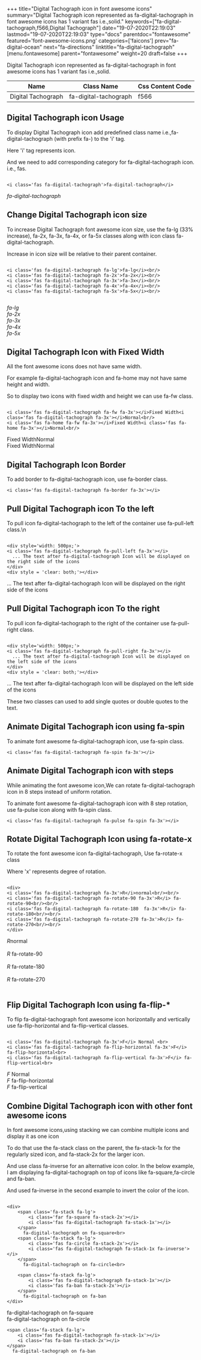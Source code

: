 +++
title="Digital Tachograph icon in font awesome icons"
summary="Digital Tachograph icon represented as fa-digital-tachograph in font awesome icons has 1 variant fas i.e.,solid."
keywords=["fa-digital-tachograph,f566,Digital Tachograph"]
date="19-07-2020T22:19:03"
lastmod="19-07-2020T22:19:03"
type="docs"
parentdoc="fontawesome"
featured='font-awesome-icons.png'
categories=['faicons']
prev="fa-digital-ocean"
next="fa-directions"
linktitle="fa-digital-tachograph"
[menu.fontawesome]
parent="fontawesome"
weight=20
draft=false
+++


Digital Tachograph icon represented as fa-digital-tachograph in font awesome icons has 1 variant fas i.e.,solid.

<div class='table-responsive'><table class='table'><thead><tr><th>Name</th><th>Class Name</th><th>Css Content Code</th></tr></thead><tbody><tr><td>Digital Tachograph</td><td>fa-digital-tachograph</td><td>f566</td></tr></tbody></table></div>



## Digital Tachograph icon Usage

To display Digital Tachograph icon add predefined class name i.e.,fa-digital-tachograph (with prefix fa-) to the 'i' tag.

Here 'i' tag represents icon.

And we need to add corresponding category for fa-digital-tachograph icon. i.e., fas.


```

<i class='fas fa-digital-tachograph'>fa-digital-tachograph</i>
```

<i class='fas fa-digital-tachograph'>fa-digital-tachograph</i>




## Change Digital Tachograph icon size
To increase Digital Tachograph font awesome icon size, use the fa-lg (33% increase), fa-2x, fa-3x, fa-4x, or fa-5x classes along with icon class fa-digital-tachograph.

Increase in icon size will be relative to their parent container. 

```

<i class='fas fa-digital-tachograph fa-lg'>fa-lg</i><br/>
<i class='fas fa-digital-tachograph fa-2x'>fa-2x</i><br/>
<i class='fas fa-digital-tachograph fa-3x'>fa-3x</i><br/>
<i class='fas fa-digital-tachograph fa-4x'>fa-4x</i><br/>
<i class='fas fa-digital-tachograph fa-5x'>fa-5x</i><br/>
            
```

<i class='fas fa-digital-tachograph fa-lg'>fa-lg</i><br/>
<i class='fas fa-digital-tachograph fa-2x'>fa-2x</i><br/>
<i class='fas fa-digital-tachograph fa-3x'>fa-3x</i><br/>
<i class='fas fa-digital-tachograph fa-4x'>fa-4x</i><br/>
<i class='fas fa-digital-tachograph fa-5x'>fa-5x</i><br/>
            



## Digital Tachograph Icon with Fixed Width 

All the font awesome icons does not have same width.

For example fa-digital-tachograph icon and fa-home may not have same height and width.

So to display two icons with fixed width and height we can use fa-fw class.


```

<i class='fas fa-digital-tachograph fa-fw fa-3x'></i>Fixed Width<i class='fas fa-digital-tachograph fa-3x'></i>Normal<br/>
<i class='fas fa-home fa-fw fa-3x'></i>Fixed Width<i class='fas fa-home fa-3x'></i>Normal<br/>
```

<i class='fas fa-digital-tachograph fa-fw fa-3x'></i>Fixed Width<i class='fas fa-digital-tachograph fa-3x'></i>Normal<br/>
<i class='fas fa-home fa-fw fa-3x'></i>Fixed Width<i class='fas fa-home fa-3x'></i>Normal<br/>



## Digital Tachograph Icon Border 

To add border to fa-digital-tachograph icon, use fa-border class.


```
<i class='fas fa-digital-tachograph fa-border fa-3x'></i>

```
<i class='fas fa-digital-tachograph fa-border fa-3x'></i>





## Pull Digital Tachograph icon To the left

To pull icon fa-digital-tachograph to the left of the container use fa-pull-left class.\n

```

<div style='width: 500px;'>
<i class='fas fa-digital-tachograph fa-pull-left fa-3x'></i>
  ... The text after fa-digital-tachograph Icon will be displayed on the right side of the icons
</div>
<div style = 'clear: both;'></div>
```

<div style='width: 500px;'>
<i class='fas fa-digital-tachograph fa-pull-left fa-3x'></i>
  ... The text after fa-digital-tachograph Icon will be displayed on the right side of the icons
</div>
<div style = 'clear: both;'></div>




## Pull Digital Tachograph icon To the right
To pull icon fa-digital-tachograph to the right of the container use fa-pull-right class.

```

<div style='width: 500px;'>
<i class='fas fa-digital-tachograph fa-pull-right fa-3x'></i>
  ... The text after fa-digital-tachograph Icon will be displayed on the left side of the icons
</div>
<div style = 'clear: both;'></div>
```

<div style='width: 500px;'>
<i class='fas fa-digital-tachograph fa-pull-right fa-3x'></i>
  ... The text after fa-digital-tachograph Icon will be displayed on the left side of the icons
</div>
<div style = 'clear: both;'></div>

These two classes can used to add single quotes or double quotes to the text.


## Animate Digital Tachograph icon using fa-spin
To animate font awesome fa-digital-tachograph icon, use fa-spin class.

```
<i class='fas fa-digital-tachograph fa-spin fa-3x'></i>
```
<i class='fas fa-digital-tachograph fa-spin fa-3x'></i>




## Animate Digital Tachograph icon with steps
While animating the font awesome icon,We can rotate fa-digital-tachograph icon in 8 steps instead of uniform rotation.

To animate font awesome fa-digital-tachograph icon with 8 step rotation, use fa-pulse icon along with fa-spin class.


```
<i class='fas fa-digital-tachograph fa-pulse fa-spin fa-3x'></i>

```
<i class='fas fa-digital-tachograph fa-pulse fa-spin fa-3x'></i>





## Rotate Digital Tachograph Icon using fa-rotate-x
To rotate the font awesome icon fa-digital-tachograph, Use fa-rotate-x class

Where 'x' represents degree of rotation.


```

<div>
<i class='fas fa-digital-tachograph fa-3x'>R</i>normal<br/><br/>
<i class='fas fa-digital-tachograph fa-rotate-90 fa-3x'>R</i> fa-rotate-90<br/><br/> 
<i class='fas fa-digital-tachograph fa-rotate-180  fa-3x'>R</i> fa-rotate-180<br/><br/> 
<i class='fas fa-digital-tachograph fa-rotate-270 fa-3x'>R</i> fa-rotate-270<br/><br/>
</div>
```

<div>
<i class='fas fa-digital-tachograph fa-3x'>R</i>normal<br/><br/>
<i class='fas fa-digital-tachograph fa-rotate-90 fa-3x'>R</i> fa-rotate-90<br/><br/> 
<i class='fas fa-digital-tachograph fa-rotate-180  fa-3x'>R</i> fa-rotate-180<br/><br/> 
<i class='fas fa-digital-tachograph fa-rotate-270 fa-3x'>R</i> fa-rotate-270<br/><br/>
</div>




## Flip Digital Tachograph Icon using fa-flip-*
To flip fa-digital-tachograph font awesome icon horizontally and vertically use fa-flip-horizontal and fa-flip-vertical classes. 

```

<i class='fas fa-digital-tachograph fa-3x'>F</i> Normal <br>
<i class='fas fa-digital-tachograph fa-flip-horizontal fa-3x'>F</i> fa-flip-horizontal<br>
<i class='fas fa-digital-tachograph fa-flip-vertical fa-3x'>F</i> fa-flip-vertical<br>
```

<i class='fas fa-digital-tachograph fa-3x'>F</i> Normal <br>
<i class='fas fa-digital-tachograph fa-flip-horizontal fa-3x'>F</i> fa-flip-horizontal<br>
<i class='fas fa-digital-tachograph fa-flip-vertical fa-3x'>F</i> fa-flip-vertical<br>




## Combine Digital Tachograph icon with other font awesome icons
In font awesome icons,using stacking we can combine multiple icons and display it as one icon 

To do that use the fa-stack class on the parent, the fa-stack-1x for the regularly sized icon, and fa-stack-2x for the larger icon.

And use class fa-inverse for an alternative icon color. 
In the below example, I am displaying fa-digital-tachograph on top of icons like fa-square,fa-circle and fa-ban.

And used fa-inverse in the second example to invert the color of the icon.

```

<div>
    <span class='fa-stack fa-lg'>
        <i class='far fa-square fa-stack-2x'></i>
        <i class='fas fa-digital-tachograph fa-stack-1x'></i>
    </span>
      fa-digital-tachograph on fa-square<br>
    <span class='fa-stack fa-lg'>
        <i class='fas fa-circle fa-stack-2x'></i>
        <i class='fas fa-digital-tachograph fa-stack-1x fa-inverse'></i>
    </span>
      fa-digital-tachograph on fa-circle<br>

    <span class='fa-stack fa-lg'>
        <i class='fas fa-digital-tachograph fa-stack-1x'></i>
        <i class='fas fa-ban fa-stack-2x'></i>
    </span>
      fa-digital-tachograph on fa-ban
</div>
```

<div>
    <span class='fa-stack fa-lg'>
        <i class='far fa-square fa-stack-2x'></i>
        <i class='fas fa-digital-tachograph fa-stack-1x'></i>
    </span>
      fa-digital-tachograph on fa-square<br>
    <span class='fa-stack fa-lg'>
        <i class='fas fa-circle fa-stack-2x'></i>
        <i class='fas fa-digital-tachograph fa-stack-1x fa-inverse'></i>
    </span>
      fa-digital-tachograph on fa-circle<br>

    <span class='fa-stack fa-lg'>
        <i class='fas fa-digital-tachograph fa-stack-1x'></i>
        <i class='fas fa-ban fa-stack-2x'></i>
    </span>
      fa-digital-tachograph on fa-ban
</div>






